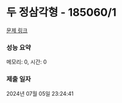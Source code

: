 # 두 정삼각형 - 185060/1 

[문제 링크](https://level.goorm.io/exam/185060/%EB%91%90-%EC%A0%95%EC%82%BC%EA%B0%81%ED%98%95/quiz/1) 

### 성능 요약

메모리: 0, 시간: 0

### 제출 일자

2024년 07월 05일 23:24:41


